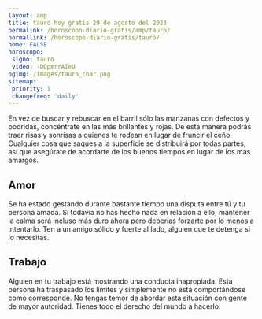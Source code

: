 ```yaml
---
layout: amp
title: tauro hoy gratis 29 de agosto del 2023 
permalink: /horoscopo-diario-gratis/amp/tauro/
normallink: /horoscopo-diario-gratis/tauro/
home: FALSE
horoscopo:
 signo: tauro
 video: -DQpmrrAIeU
ogimg: /images/tauro_char.png
sitemap:
 priority: 1
 changefreq: 'daily'
---
```



En vez de buscar y rebuscar en el barril sólo las manzanas con defectos y podridas, concéntrate en las más brillantes y rojas. De esta manera podrás traer risas y sonrisas a quienes te rodean en lugar de fruncir el ceño. Cualquier cosa que saques a la superficie se distribuirá por todas partes, así que asegúrate de acordarte de los buenos tiempos en lugar de los más amargos.

## Amor

Se ha estado gestando durante bastante tiempo una disputa entre tú y tu persona amada. Si todavía no has hecho nada en relación a ello, mantener la calma será incluso más duro ahora pero deberías forzarte por lo menos a intentarlo. Ten a un amigo sólido y fuerte al lado, alguien que te detenga si lo necesitas.

## Trabajo

Alguien en tu trabajo está mostrando una conducta inapropiada. Esta persona ha traspasado los límites y simplemente no está comportándose como corresponde. No tengas temor de abordar esta situación con gente de mayor autoridad. Tienes todo el derecho del mundo a hacerlo.